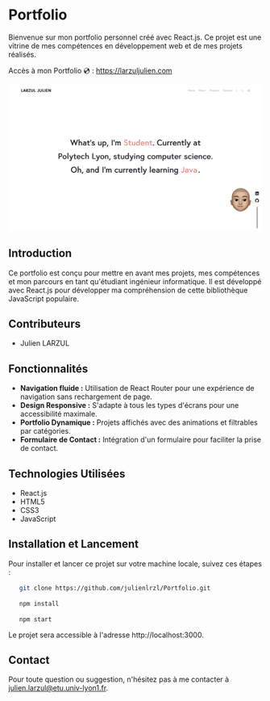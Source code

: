 # Portfolio

Bienvenue sur mon portfolio personnel créé avec React.js. Ce projet est une vitrine de mes compétences en développement web et de mes projets réalisés.  

Accès à mon Portfolio 💿 : https://larzuljulien.com

![Screen du Portfolio](ScreenPortfolio.png)


## Introduction

Ce portfolio est conçu pour mettre en avant mes projets, mes compétences et mon parcours en tant qu'étudiant ingénieur informatique. Il est développé avec React.js pour développer ma compréhension
de cette bibliothèque JavaScript populaire.

## Contributeurs

- Julien LARZUL

## Fonctionnalités

- **Navigation fluide :** Utilisation de React Router pour une expérience de navigation sans rechargement de page.
- **Design Responsive :** S'adapte à tous les types d'écrans pour une accessibilité maximale.
- **Portfolio Dynamique :** Projets affichés avec des animations et filtrables par catégories.
- **Formulaire de Contact :** Intégration d'un formulaire pour faciliter la prise de contact.

## Technologies Utilisées

- React.js
- HTML5
- CSS3
- JavaScript

## Installation et Lancement

Pour installer et lancer ce projet sur votre machine locale, suivez ces étapes :

```bash
   git clone https://github.com/julienlrzl/Portfolio.git
```

```bash
   npm install
```

```bash
   npm start
```

Le projet sera accessible à l'adresse http://localhost:3000.

## Contact

Pour toute question ou suggestion, n'hésitez pas à me contacter à julien.larzul@etu.univ-lyon1.fr.
